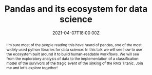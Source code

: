 ---
abstract: I'm sure most of the people reading this have heard of pandas, one of the most widely used python libraries for data science. In this talk we will see how to use the ecosystem built around it to build human-readable workflows. We will see from the exploratory analysis of data to the implementation of a classification model of the survivors of the tragic event of the sinking of the RMS Titanic. Join me and let's explore together!
all_day: false
authors: []
date: "2021-04-07T18:00:00Z"
date_end: "2021-04-07T19:00:00Z"
event: Platzi Live Classes
event_url: https://platzi.com/datascience-en-platzi-1555/live/
featured: false
image:
  caption: 'Image credit: [**Unsplash**](https://unsplash.com/photos/mf94VWJlMwU)'
  focal_point: Right
links:
- icon: github
  icon_pack: fab
  name: Code
  url: https://github.com/jvelezmagic/titanic_platzi
publishDate: "2021-04-07goT00:00:00Z"
summary: An example talk using Wowchemy's Markdown slides feature.
tags: [conda, cookiecutter, pandas, python, data science]
title: Pandas and its ecosystem for data science
url_code: ""
url_pdf: ""
url_slides: "https://docs.google.com/presentation/d/e/2PACX-1vRPC-A_GeqZC9XV5tZNRulc9Cyj_u7uulD_GH__zuhVBfz57T0ImywwDTqm7EV7Q3bL3abfXgPiyeiv/embed?start=false&loop=false&delayms=3000"
url_video: ""
---